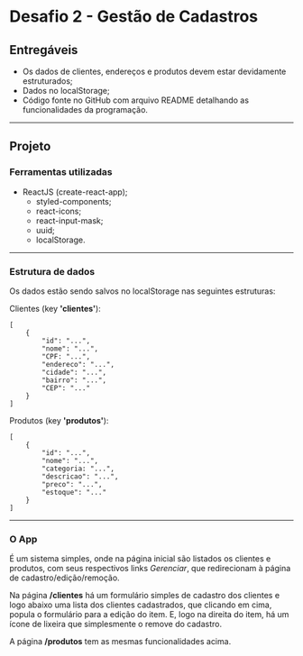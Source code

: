 # Desafio 2 - Gestão de Cadastros

## Entregáveis

* Os dados de clientes, endereços e produtos devem estar devidamente estruturados;
* Dados no localStorage;
* Código fonte no GitHub com arquivo README detalhando as funcionalidades da programação.
---
## Projeto
### Ferramentas utilizadas

* ReactJS (create-react-app);
    * styled-components;
    * react-icons;
    * react-input-mask;
    * uuid;
    * localStorage.
---
### Estrutura de dados
Os dados estão sendo salvos no localStorage nas seguintes estruturas:

Clientes (key **'clientes'**):
```
[
    { 
        "id": "...", 
        "nome": "...",
        "CPF: "...",
        "endereco": "...",
        "cidade": "...",
        "bairro": "...",
        "CEP": "..."
    }
]
```
Produtos (key **'produtos'**):
```
[
    { 
        "id": "...", 
        "nome": "...",
        "categoria: "...",
        "descricao": "...",
        "preco": "...",
        "estoque": "..."
    }
]
```
---
### O App

É um sistema simples, onde na página inicial são listados os clientes e produtos, com seus respectivos links *Gerenciar*, que redirecionam à página de cadastro/edição/remoção.

Na página **/clientes** há um formulário simples de cadastro dos clientes e logo abaixo uma lista dos clientes cadastrados, que clicando em cima, popula o formulário para a edição do item. E, logo na direita do item, há um ícone de lixeira que simplesmente o remove do cadastro.

A página **/produtos** tem as mesmas funcionalidades acima.